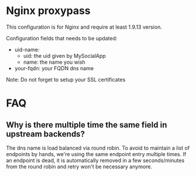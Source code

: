 # Nginx proxypass

This configuration is for Nginx and require at least 1.9.13 version.

Configuration fields that needs to be updated:

* uid-name:
  * uid: the uid given by MySocialApp
  * name: the name you wish
* your-fqdn: your FQDN dns name

Note: Do not forget to setup your SSL certificates

# FAQ

## Why is there multiple time the same field in upstream backends?

The dns name is load balanced via round robin. To avoid to maintain a list of endpoints by hands, we're using the same endpoint entry multiple times. If an endpoint is dead, it is automatically removed in a few seconds/minutes from the round robin and retry won't be necessary anymore.
